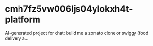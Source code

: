 # cmh7fz5vw006ljs04ylokxh4t-platform
AI-generated project for chat: build me a zomato clone or swiggy (food delivery a...
